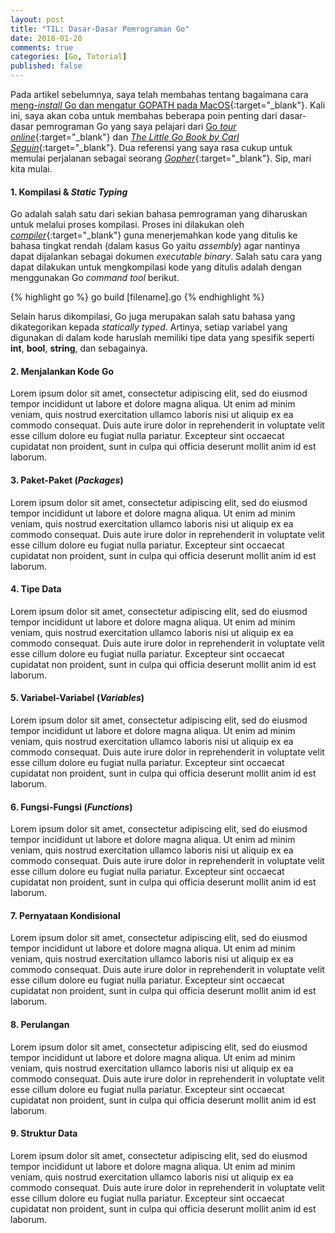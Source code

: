 ```yaml
---
layout: post
title: "TIL: Dasar-Dasar Pemrograman Go"
date: 2018-01-20
comments: true
categories: [Go, Tutorial]
published: false
---
```


Pada artikel sebelumnya, saya telah membahas tentang bagaimana cara [meng-*install* Go dan mengatur GOPATH pada MacOS](https://wlisrausr.github.io/blog/2018/01/13/go-installation-and-setup-on-macos/){:target="_blank"}. Kali ini, saya akan coba untuk membahas beberapa poin penting dari dasar-dasar pemrograman Go yang saya pelajari dari [Go *tour online*](https://tour.golang.org/list){:target="_blank"} dan [*The Little Go Book by Carl Seguin*](http://openmymind.net/The-Little-Go-Book/){:target="_blank"}. Dua referensi yang saya rasa cukup untuk memulai perjalanan sebagai seorang [*Gopher*](https://blog.golang.org/gopher){:target="_blank"}. Sip, mari kita mulai.

#### 1. Kompilasi & *Static Typing*

Go adalah salah satu dari sekian bahasa pemrograman yang diharuskan untuk melalui proses kompilasi. Proses ini dilakukan oleh [*compiler*](https://en.wikipedia.org/wiki/Compiler){:target="_blank"} guna menerjemahkan kode yang ditulis ke bahasa tingkat rendah (dalam kasus Go yaitu *assembly*) agar nantinya dapat dijalankan sebagai dokumen *executable binary*. Salah satu cara yang dapat dilakukan untuk mengkompilasi kode yang ditulis adalah dengan menggunakan Go *command tool* berikut.

{% highlight go %}
go build [filename].go
{% endhighlight %}

Selain harus dikompilasi, Go juga merupakan salah satu bahasa yang dikategorikan kepada *statically typed*. Artinya, setiap variabel yang digunakan di dalam kode haruslah memiliki tipe data yang spesifik seperti **int**, **bool**, **string**, dan sebagainya.

#### 2. Menjalankan Kode Go

Lorem ipsum dolor sit amet, consectetur adipiscing elit, sed do eiusmod tempor incididunt ut labore et dolore magna aliqua. Ut enim ad minim veniam, quis nostrud exercitation ullamco laboris nisi ut aliquip ex ea commodo consequat. Duis aute irure dolor in reprehenderit in voluptate velit esse cillum dolore eu fugiat nulla pariatur. Excepteur sint occaecat cupidatat non proident, sunt in culpa qui officia deserunt mollit anim id est laborum.

#### 3. Paket-Paket (*Packages*)

Lorem ipsum dolor sit amet, consectetur adipiscing elit, sed do eiusmod tempor incididunt ut labore et dolore magna aliqua. Ut enim ad minim veniam, quis nostrud exercitation ullamco laboris nisi ut aliquip ex ea commodo consequat. Duis aute irure dolor in reprehenderit in voluptate velit esse cillum dolore eu fugiat nulla pariatur. Excepteur sint occaecat cupidatat non proident, sunt in culpa qui officia deserunt mollit anim id est laborum.

#### 4. Tipe Data

Lorem ipsum dolor sit amet, consectetur adipiscing elit, sed do eiusmod tempor incididunt ut labore et dolore magna aliqua. Ut enim ad minim veniam, quis nostrud exercitation ullamco laboris nisi ut aliquip ex ea commodo consequat. Duis aute irure dolor in reprehenderit in voluptate velit esse cillum dolore eu fugiat nulla pariatur. Excepteur sint occaecat cupidatat non proident, sunt in culpa qui officia deserunt mollit anim id est laborum.

#### 5. Variabel-Variabel (*Variables*)

Lorem ipsum dolor sit amet, consectetur adipiscing elit, sed do eiusmod tempor incididunt ut labore et dolore magna aliqua. Ut enim ad minim veniam, quis nostrud exercitation ullamco laboris nisi ut aliquip ex ea commodo consequat. Duis aute irure dolor in reprehenderit in voluptate velit esse cillum dolore eu fugiat nulla pariatur. Excepteur sint occaecat cupidatat non proident, sunt in culpa qui officia deserunt mollit anim id est laborum.

#### 6. Fungsi-Fungsi (*Functions*)

Lorem ipsum dolor sit amet, consectetur adipiscing elit, sed do eiusmod tempor incididunt ut labore et dolore magna aliqua. Ut enim ad minim veniam, quis nostrud exercitation ullamco laboris nisi ut aliquip ex ea commodo consequat. Duis aute irure dolor in reprehenderit in voluptate velit esse cillum dolore eu fugiat nulla pariatur. Excepteur sint occaecat cupidatat non proident, sunt in culpa qui officia deserunt mollit anim id est laborum.

#### 7. Pernyataan Kondisional

Lorem ipsum dolor sit amet, consectetur adipiscing elit, sed do eiusmod tempor incididunt ut labore et dolore magna aliqua. Ut enim ad minim veniam, quis nostrud exercitation ullamco laboris nisi ut aliquip ex ea commodo consequat. Duis aute irure dolor in reprehenderit in voluptate velit esse cillum dolore eu fugiat nulla pariatur. Excepteur sint occaecat cupidatat non proident, sunt in culpa qui officia deserunt mollit anim id est laborum.

#### 8. Perulangan

Lorem ipsum dolor sit amet, consectetur adipiscing elit, sed do eiusmod tempor incididunt ut labore et dolore magna aliqua. Ut enim ad minim veniam, quis nostrud exercitation ullamco laboris nisi ut aliquip ex ea commodo consequat. Duis aute irure dolor in reprehenderit in voluptate velit esse cillum dolore eu fugiat nulla pariatur. Excepteur sint occaecat cupidatat non proident, sunt in culpa qui officia deserunt mollit anim id est laborum.

#### 9. Struktur Data

Lorem ipsum dolor sit amet, consectetur adipiscing elit, sed do eiusmod tempor incididunt ut labore et dolore magna aliqua. Ut enim ad minim veniam, quis nostrud exercitation ullamco laboris nisi ut aliquip ex ea commodo consequat. Duis aute irure dolor in reprehenderit in voluptate velit esse cillum dolore eu fugiat nulla pariatur. Excepteur sint occaecat cupidatat non proident, sunt in culpa qui officia deserunt mollit anim id est laborum.
